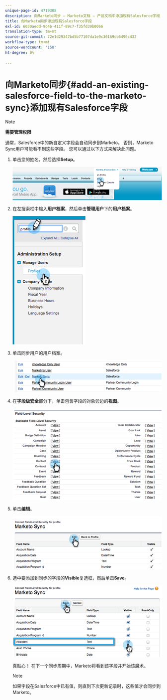 ```yaml
---
unique-page-id: 4719308
description: 向Marketo同步 — Marketo文档 — 产品文档中添加现有Salesforce字段
title: 向Marketo同步添加现有Salesforce字段
exl-id: 6030aedd-9c4b-411f-89c7-f35fd39b0066
translation-type: tm+mt
source-git-commit: 72e1d29347bd5b77107da1e9c30169cb6490c432
workflow-type: tm+mt
source-wordcount: '158'
ht-degree: 0%

---
```


# 向Marketo同步{#add-an-existing-salesforce-field-to-the-marketo-sync}添加现有Salesforce字段

>[!NOTE]
>
>**需要管理权限**

通常，Salesforce中的新自定义字段会自动同步到Marketo。 否则，Marketo Sync用户可能看不到这些字段。 您可以通过以下方式来解决此问题。

1. 单击您的姓名，然后选择&#x200B;**Setup**。

   ![](assets/image2015-6-30-14-3a20-3a6.png)

1. 在左搜索栏中输入&#x200B;**用户档案**，然后单击&#x200B;**管理用户**&#x200B;下的&#x200B;**用户档案**。

   ![](assets/image2015-6-30-14-3a20-3a52.png)

1. 单击同步用户的用户档案。

   ![](assets/image2015-6-30-14-3a23-3a41.png)

1. 在&#x200B;**字段级安全**&#x200B;部分下，单击包含字段的对象旁边的&#x200B;**视图**。

   ![](assets/image2015-6-30-14-3a23-3a59.png)

1. 单击&#x200B;**编辑**。

   ![](assets/image2015-6-30-14-3a24-3a28.png)

1. 选中要添加到同步的字段的&#x200B;**Visible**&#x200B;复选框，然后单击&#x200B;**Save**。

   ![](assets/image2015-6-30-14-3a24-3a49.png)

   真贴心！ 在下一个同步周期中，Marketo将看到该字段并开始该魔术。

   >[!NOTE]
   >
   > 如果字段在Salesforce中已有值，则直到下次更新记录时，这些值才会同步到Marketo。
